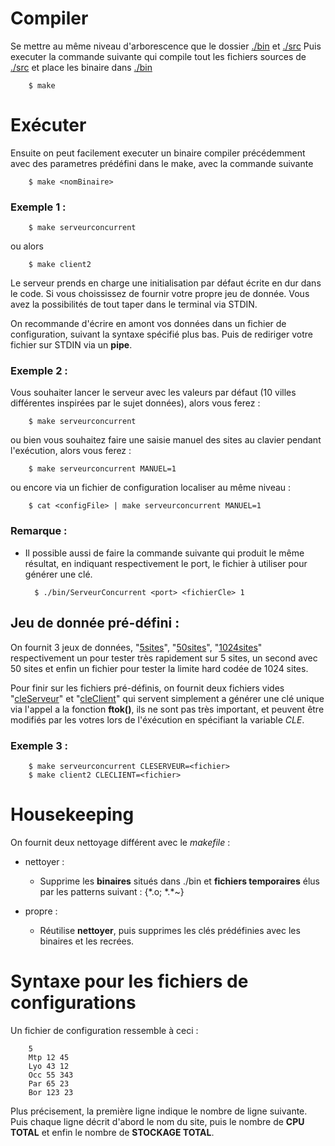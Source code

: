 # Compiler

Se mettre au même niveau d'arborescence que le dossier [./bin](./bin) et [./src](./src)
Puis executer la commande suivante qui compile tout les fichiers sources de [./src](./src) et place les binaire dans [./bin](./bin)

		$ make

# Exécuter

Ensuite on peut facilement executer un binaire compiler précédemment avec des parametres prédéfini dans le make, avec la commande suivante

		$ make <nomBinaire>

### Exemple 1 :

		$ make serveurconcurrent

ou alors

		$ make client2

Le serveur prends en charge une initialisation par défaut écrite en dur dans le code.
Si vous choississez de fournir votre propre jeu de donnée. Vous avez la possibilités de tout taper dans le terminal via STDIN.

On recommande d'écrire en amont vos données dans un fichier de configuration, suivant la syntaxe spécifié plus bas. Puis de rediriger votre fichier sur STDIN via un **pipe**.

### Exemple 2 :

Vous souhaiter lancer le serveur avec les valeurs par défaut (10 villes différentes inspirées par le sujet données), alors vous ferez :

		$ make serveurconcurrent

ou bien vous souhaitez faire une saisie manuel des sites au clavier pendant l'exécution, alors vous ferez :

		$ make serveurconcurrent MANUEL=1

ou encore via un fichier de configuration localiser au même niveau :

		$ cat <configFile> | make serveurconcurrent MANUEL=1

### Remarque :

* Il possible aussi de faire la commande suivante qui produit le même résultat, en indiquant respectivement le port, le fichier à utiliser pour générer une clé.

		$ ./bin/ServeurConcurrent <port> <fichierCle> 1

## Jeu de donnée pré-défini :

On fournit 3 jeux de données, "[5sites](./5sites)", "[50sites](./50sites)", "[1024sites](./1024sites)"  respectivement un pour tester très rapidement sur 5 sites, un second avec 50 sites et enfin un fichier pour tester la limite hard codée de 1024 sites.

Pour finir sur les fichiers pré-définis, on fournit deux fichiers vides "[cleServeur](./bin/cleServeur)" et "[cleClient](./bin/cleClient)" qui servent simplement a générer une clé unique via l'appel a la fonction **ftok()**, ils ne sont pas très important, et peuvent être modifiés par les votres lors de l'éxécution en spécifiant la variable *CLE*.

### Exemple 3 :

		$ make serveurconcurrent CLESERVEUR=<fichier>
		$ make client2 CLECLIENT=<fichier>

# Housekeeping

On fournit deux nettoyage différent avec le *makefile* :

*	nettoyer :
	- Supprime les **binaires** situés dans ./bin et **fichiers temporaires** élus par les patterns suivant : {\*.o; \*.\*~}

*	propre :
	- Réutilise **nettoyer**, puis supprimes les clés prédéfinies avec les binaires et les recrées.

# Syntaxe pour les fichiers de configurations

Un fichier de configuration ressemble à ceci :

		5
		Mtp 12 45
		Lyo 43 12
		Occ 55 343
		Par 65 23
		Bor 123 23

Plus précisement, la première ligne indique le nombre de ligne suivante. Puis chaque ligne décrit d'abord le nom du site, puis le nombre de **CPU TOTAL** et enfin le nombre de **STOCKAGE TOTAL**.